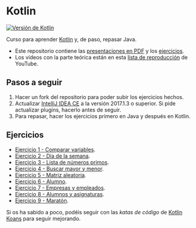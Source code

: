 # Kotlin

[![Versión de Kotlin](https://img.shields.io/badge/kotlin-1.1.2-blue.svg)](https://kotlinlang.org/)

Curso para aprender [Kotlin](https://kotlinlang.org/) y, de paso, repasar Java.

- Este repositorio contiene las [presentaciones en PDF](./01_presentaciones/) y los [ejercicios](./02_ejercicios/).
- Los vídeos con la parte teórica están en esta [lista de reproducción](https://www.youtube.com/playlist?list=PLxL0ASjNO0ggH-k3AeNh9H8E8EXxj-1XC) de YouTube. 

## Pasos a seguir

1. Hacer un fork del repositorio para poder subir los ejercicios hechos.
1. Actualizar [IntelliJ IDEA CE](https://www.jetbrains.com/idea/download/) a la versión 2017.1.3 o superior. Si pide actualizar plugins, hacerlo antes de seguir.
1. Para repasar, hacer los ejercicios primero en Java y después en Kotlin.

## Ejercicios

- [Ejercicio 1 - Comparar variables](./02_ejercicios/01_comparar_variables/).
- [Ejercicio 2 - Día de la semana](./02_ejercicios/02_dia_semana/).
- [Ejercicio 3 - Lista de números primos](./02_ejercicios/03_lista_primos/).
- [Ejercicio 4 - Buscar mayor y menor](./02_ejercicios/04_buscar_mayor_menor/).
- [Ejercicio 5 - Matriz aleatoria](./02_ejercicios/05_matriz_aleatoria/).
- [Ejercicio 6 - Alumno](./02_ejercicios/06_alumno/).
- [Ejercicio 7 - Empresas y empleados](./02_ejercicios/07_empresa_empleado/).
- [Ejercicio 8 - Alumnos y asignaturas](./02_ejercicios/08_alumno_asignatura/).
- [Ejercicio 9 - Maratón](./02_ejercicios/09_maraton/).

Si os ha sabido a poco, podéis seguir con las *katas de código* de [Kotlin Koans](https://kotlinlang.org/docs/tutorials/koans.html) para seguir mejorando.
